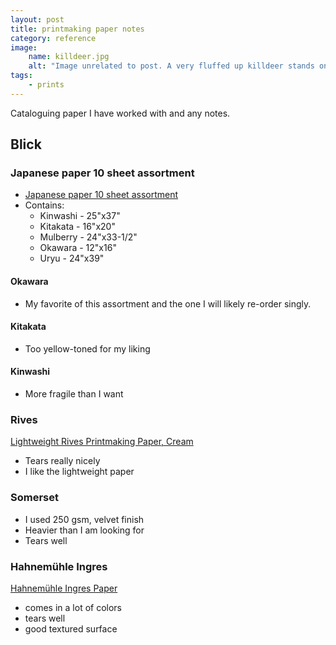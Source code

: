 ```yaml
---
layout: post
title: printmaking paper notes
category: reference
image: 
    name: killdeer.jpg
    alt: "Image unrelated to post. A very fluffed up killdeer stands on a rocky beach."
tags:
    - prints
---
```


Cataloguing paper I have worked with and any notes.

## Blick

### Japanese paper 10 sheet assortment

- [Japanese paper 10 sheet assortment](https://www.dickblick.com/products/japanese-paper-10-sheet-assortment/)
- Contains:
  - Kinwashi - 25"x37"
  - Kitakata - 16"x20"
  - Mulberry - 24"x33-1/2"
  - Okawara - 12"x16"
  - Uryu - 24"x39"

#### Okawara

- My favorite of this assortment and the one I will likely re-order singly.

#### Kitakata

- Too yellow-toned for my liking

#### Kinwashi

- More fragile than I want

### Rives

[Lightweight Rives Printmaking Paper, Cream](https://www.dickblick.com/items/bfk-rives-printmaking-paper-19-x-26-cream-115-gsm-light-sheet/)

- Tears really nicely
- I like the lightweight paper

### Somerset

- I used 250 gsm, velvet finish
- Heavier than I am looking for
- Tears well

### Hahnemühle Ingres

[Hahnemühle Ingres Paper](https://www.dickblick.com/products/hahnemuhle-ingres-paper/)

- comes in a lot of colors
- tears well
- good textured surface